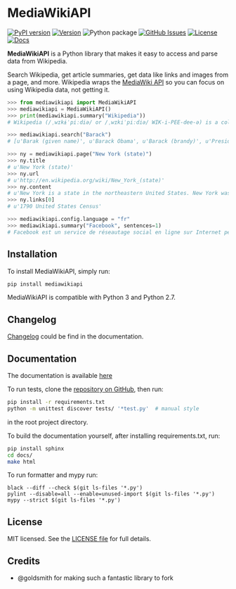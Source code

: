 MediaWikiAPI
===================

[![PyPI version](https://img.shields.io/pypi/v/mediawikiapi.svg)](https://pypi.python.org/pypi/mediawikiapi)
[![Version](https://img.shields.io/pypi/pyversions/mediawikiapi.svg)](https://pypi.python.org/pypi/mediawikiapi)
![Python package](https://github.com/lehinevych/MediaWikiAPI/workflows/Python%20package/badge.svg?branch=master)
[![GitHub Issues](https://img.shields.io/github/issues/lehinevych/MediaWikiAPI.svg)](https://github.com/lehinevych/MediaWikiAPI/issues)
[![License](https://img.shields.io/badge/license-MIT%20License-brightgreen.svg)](https://opensource.org/licenses/MIT)
[![Docs](https://readthedocs.org/projects/mediawikiapi/badge/?version=latest)](https://mediawikiapi.readthedocs.io/en/latest/)


**MediaWikiAPI** is a Python library that makes it easy to access and parse
data from Wikipedia.

Search Wikipedia, get article summaries, get data like links and images
from a page, and more. Wikipedia wraps the [MediaWiki API](https://www.mediawiki.org/wiki/API) so you can focus on using
Wikipedia data, not getting it.

``` python
>>> from mediawikiapi import MediaWikiAPI
>>> mediawikiapi = MediaWikiAPI()
>>> print(mediawikiapi.summary("Wikipedia"))
# Wikipedia (/ˌwɪkɨˈpiːdiə/ or /ˌwɪkiˈpiːdiə/ WIK-i-PEE-dee-ə) is a collaboratively edited, multilingual, free Internet encyclopedia supported by the non-profit Wikimedia Foundation...

>>> mediawikiapi.search("Barack")
# [u'Barak (given name)', u'Barack Obama', u'Barack (brandy)', u'Presidency of Barack Obama', u'Family of Barack Obama', u'First inauguration of Barack Obama', u'Barack Obama presidential campaign, 2008', u'Barack Obama, Sr.', u'Barack Obama citizenship conspiracy theories', u'Presidential transition of Barack Obama']

>>> ny = mediawikiapi.page("New York (state)")
>>> ny.title
# u'New York (state)'
>>> ny.url
# u'http://en.wikipedia.org/wiki/New_York_(state)'
>>> ny.content
# u'New York is a state in the northeastern United States. New York was one of the original thir'...
>>> ny.links[0]
# u'1790 United States Census'

>>> mediawikiapi.config.language = "fr"
>>> mediawikiapi.summary("Facebook", sentences=1)
# Facebook est un service de réseautage social en ligne sur Internet permettant d'y publier des informations (photographies, liens, textes, etc.) en contrôlant leur visibilité par différentes catégories de personnes.
```

Installation
------------

To install MediaWikiAPI, simply run:

``` bash
pip install mediawikiapi
```
MediaWikiAPI is compatible with Python 3 and Python 2.7.


Changelog
-------------
[Changelog](http://mediawikiapi.readthedocs.io/en/latest/changelog.html) could be find in the documentation.


Documentation
-------------
The documentation is available [here](http://mediawikiapi.readthedocs.io/en/latest/)


To run tests, clone the [repository on GitHub](https://github.com/lehinevych/MediaWikiAPI), then run:

```bash
pip install -r requirements.txt
python -m unittest discover tests/ '*test.py'  # manual style
```
in the root project directory.

To build the documentation yourself, after installing requirements.txt, run:

``` bash
pip install sphinx
cd docs/
make html
```

To run formatter and mypy run:

```
black --diff --check $(git ls-files '*.py')
pylint --disable=all --enable=unused-import $(git ls-files '*.py')
mypy --strict $(git ls-files '*.py')
```

License
-------

MIT licensed. See the [LICENSE file](https://github.com/lehinevych/MediaWikiAPI/blob/master/LICENSE) for
full details.

Credits
-------
-  @goldsmith for making such a fantastic library to fork

